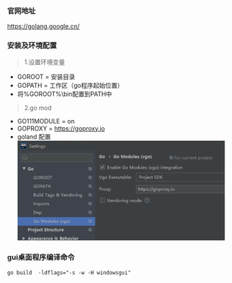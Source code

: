 ### 官网地址
https://golang.google.cn/

### 安装及环境配置
>1.设置环境变量  
- GOROOT = 安装目录
- GOPATH = 工作区（go程序起始位置）
- 将%GOROOT%\bin配置到PATH中
>2.go mod
- GO111MODULE = on
- GOPROXY = https://goproxy.io
- goland 配置   
![avatar](img/a.png)
 
### gui桌面程序编译命令
```
go build  -ldflags="-s -w -H windowsgui"
```
